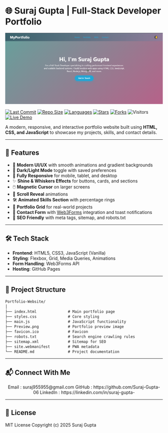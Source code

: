 # 🌐 Suraj Gupta | Full-Stack Developer Portfolio

![Portfolio Preview](Preview.png)

[![Last Commit](https://img.shields.io/github/last-commit/Suraj-Gupta-06/Portfolio-Website?style=for-the-badge)](https://github.com/Suraj-Gupta-06/Portfolio-Website/commits/main)
[![Repo Size](https://img.shields.io/github/repo-size/Suraj-Gupta-06/Portfolio-Website?color=blue&style=for-the-badge)](https://github.com/Suraj-Gupta-06/Portfolio-Website)
[![Languages](https://img.shields.io/github/languages/count/Suraj-Gupta-06/Portfolio-Website?style=for-the-badge)](https://github.com/Suraj-Gupta-06/Portfolio-Website)
[![Stars](https://img.shields.io/github/stars/Suraj-Gupta-06/Portfolio-Website?style=for-the-badge)](https://github.com/Suraj-Gupta-06/Portfolio-Website/stargazers)
[![Forks](https://img.shields.io/github/forks/Suraj-Gupta-06/Portfolio-Website?style=for-the-badge)](https://github.com/Suraj-Gupta-06/Portfolio-Website/network/members)
![Visitors](https://visitor-badge.laobi.icu/badge?page_id=Suraj-Gupta-06.Portfolio-Website&style=for-the-badge)
[![Live Demo](https://img.shields.io/badge/Live%20Demo-Visit-green?style=for-the-badge&logo=google-chrome)](https://suraj-gupta-06.github.io/Portfolio-Website/)

A modern, responsive, and interactive portfolio website built using **HTML, CSS, and JavaScript** to showcase my projects, skills, and contact details.  

---

## 📌 Features

- 🎨 **Modern UI/UX** with smooth animations and gradient backgrounds
- 🌙 **Dark/Light Mode** toggle with saved preferences
- 📱 **Fully Responsive** for mobile, tablet, and desktop
- ✨ **Shine & Whiskers Effects** for buttons, cards, and sections
- 🖱️ **Magnetic Cursor** on larger screens
- 🎯 **Scroll Reveal** animations
- 🛠 **Animated Skills Section** with percentage rings
- 📂 **Portfolio Grid** for real-world projects
- 📩 **Contact Form** with [Web3Forms](https://web3forms.com/) integration and toast notifications
- 📜 **SEO Friendly** with meta tags, sitemap, and robots.txt

---

## 🛠 Tech Stack

- **Frontend**: HTML5, CSS3, JavaScript (Vanilla)
- **Styling**: Flexbox, Grid, Media Queries, Animations
- **Form Handling**: Web3Forms API
- **Hosting**: GitHub Pages

---

## 📂 Project Structure

```plaintext
Portfolio-Website/
│
├── index.html              # Main portfolio page
├── styles.css              # Core styling
├── main.js                 # JavaScript functionality
├── Preview.png             # Portfolio preview image
├── favicon.ico             # Favicon
├── robots.txt              # Search engine crawling rules
├── sitemap.xml             # Sitemap for SEO
├── site.webmanifest        # PWA metadata
└── README.md               # Project documentation
```
---

## 📬 Connect With Me
<p align="center">
Email    : suraj955955@gmail.com
GitHub   : https://github.com/Suraj-Gupta-06
LinkedIn : https://linkedin.com/in/suraj-gupta-
</p>

---

## 📜 License

MIT License
Copyright (c) 2025 Suraj Gupta